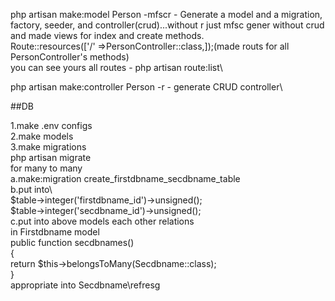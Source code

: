 php artisan make:model Person -mfscr - Generate a model and a migration, factory, seeder, and controller(crud)...without r just mfsc gener without crud\
and made views for index and create methods.\
Route::resources(['/' =>PersonController::class,]);(made routs for all PersonController's methods)\
you can see yours all routes - php artisan route:list\

php artisan make:controller Person -r - generate CRUD controller\

##DB

1.make .env configs\
2.make models\
3.make migrations\
php artisan migrate\
for many to many \
a.make:migration create_firstdbname_secdbname_table\
b.put into\       
$table->integer('firstdbname_id')->unsigned();\
$table->integer('secdbname_id')->unsigned();\
c.put into above models each other relations\
in Firstdbname model\
public function secdbnames()\
{\
return $this->belongsToMany(Secdbname::class);\
}\
appropriate into Secdbname\refresg
